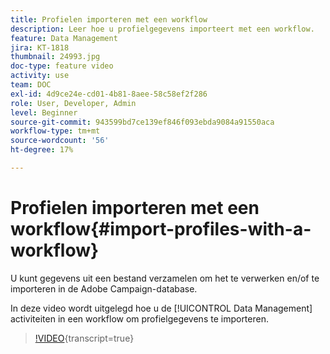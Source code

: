 ```yaml
---
title: Profielen importeren met een workflow
description: Leer hoe u profielgegevens importeert met een workflow.
feature: Data Management
jira: KT-1818
thumbnail: 24993.jpg
doc-type: feature video
activity: use
team: DOC
exl-id: 4d9ce24e-cd01-4b81-8aee-58c58ef2f286
role: User, Developer, Admin
level: Beginner
source-git-commit: 943599bd7ce139ef846f093ebda9084a91550aca
workflow-type: tm+mt
source-wordcount: '56'
ht-degree: 17%

---
```


# Profielen importeren met een workflow{#import-profiles-with-a-workflow}

U kunt gegevens uit een bestand verzamelen om het te verwerken en/of te importeren in de Adobe Campaign-database.

In deze video wordt uitgelegd hoe u de [!UICONTROL Data Management] activiteiten in een workflow om profielgegevens te importeren.

>[!VIDEO](https://video.tv.adobe.com/v/24993?learn=on){transcript=true}
